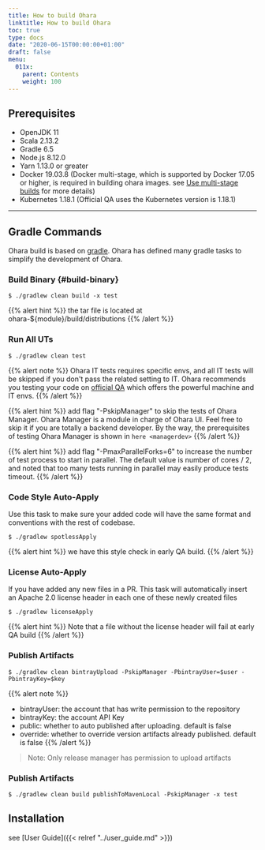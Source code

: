 ```yaml
---
title: How to build Ohara
linktitle: How to build Ohara
toc: true
type: docs
date: "2020-06-15T00:00:00+01:00"
draft: false
menu:
  011x:
    parent: Contents
    weight: 100    
---
```


## Prerequisites

- OpenJDK 11 
- Scala 2.13.2
- Gradle 6.5
- Node.js 8.12.0
- Yarn 1.13.0 or greater
- Docker 19.03.8 (Docker multi-stage, which is supported by Docker 17.05 or higher, is required in building ohara images. see [Use multi-stage builds](https://docs.docker.com/develop/develop-images/multistage-build/) for more details)
- Kubernetes 1.18.1 (Official QA uses the Kubernetes version is 1.18.1)

----

## Gradle Commands

Ohara build is based on [gradle](https://gradle.org/). Ohara has defined many gradle tasks to simplify the development of Ohara.

### Build Binary {#build-binary}

```console
$ ./gradlew clean build -x test
```

{{% alert hint %}}
 the tar file is located at ohara-${module}/build/distributions
{{% /alert %}}


### Run All UTs

```console
$ ./gradlew clean test
```

{{% alert note %}}
Ohara IT tests requires specific envs, and all IT tests will be skipped if you don't pass the related setting to IT. Ohara recommends you testing your code on [official QA](https://builds.is-land.com.tw/job/PreCommit-OHARA/) which offers the powerful machine and IT envs.
{{% /alert %}}

[//]: <> (TODO: fix the broken link)

{{% alert hint %}}
add flag "-PskipManager" to skip the tests of Ohara Manager. Ohara Manager is a module in charge of Ohara UI. Feel free to skip it if you are totally a backend developer. By the way, the prerequisites of testing Ohara Manager is shown in `here <managerdev>`
{{% /alert %}}


{{% alert hint %}}
add flag "-PmaxParallelForks=6" to increase the number of test process to start in parallel. The default value is number of cores / 2, and noted that too many tests running in parallel may easily
produce tests timeout.
{{% /alert %}}


### Code Style Auto-Apply

Use this task to make sure your added code will have the same format and conventions with the rest of codebase.

``` {.console}
$ ./gradlew spotlessApply
```

{{% alert hint %}}
we have this style check in early QA build.
{{% /alert %}}


### License Auto-Apply

If you have added any new files in a PR. This task will automatically insert an Apache 2.0 license header in each one of these newly created files

```console
$ ./gradlew licenseApply
```

{{% alert hint %}}
Note that a file without the license header will fail at early QA build
{{% /alert %}}


### Publish Artifacts

```console
$ ./gradlew clean bintrayUpload -PskipManager -PbintrayUser=$user -PbintrayKey=$key
```

{{% alert note %}}
-   bintrayUser: the account that has write permission to the
    repository
-   bintrayKey: the account API Key
-   public: whether to auto published after uploading. default is
    false
-   override: whether to override version artifacts already
    published. default is false
{{% /alert %}}

> Note: Only release manager has permission to upload artifacts


### Publish Artifacts


```console
$ ./gradlew clean build publishToMavenLocal -PskipManager -x test
```


## Installation

see [User Guide]({{< relref "../user_guide.md" >}})

